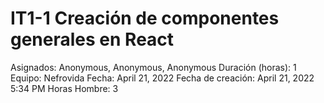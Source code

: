 # IT1-1 Creación de componentes generales en React

Asignados: Anonymous, Anonymous, Anonymous
Duración (horas): 1
Equipo: Nefrovida
Fecha: April 21, 2022
Fecha de creación: April 21, 2022 5:34 PM
Horas Hombre: 3
